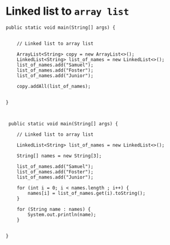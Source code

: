 
# Linked list to `array list`

    public static void main(String[] args) {


        // Linked list to array list

        ArrayList<String> copy = new ArrayList<>();
        LinkedList<String> list_of_names = new LinkedList<>();
        list_of_names.add("Samuel");
        list_of_names.add("Foster");
        list_of_names.add("Junior");
        
        copy.addAll(list_of_names);


    }



     public static void main(String[] args) {

        // Linked list to array list

        LinkedList<String> list_of_names = new LinkedList<>();

        String[] names = new String[3];

        list_of_names.add("Samuel");
        list_of_names.add("Foster");
        list_of_names.add("Junior");

        for (int i = 0; i < names.length ; i++) {
            names[i] = list_of_names.get(i).toString();
        }

        for (String name : names) {
            System.out.println(name);
        }


    }
